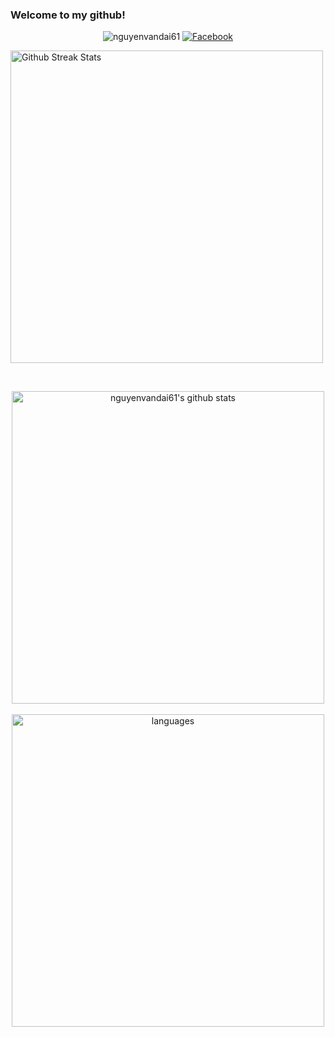 ### Welcome to my github!
<p align="center">
  <img src="https://komarev.com/ghpvc/?username=nguyenvandai61&label=Profile%20views&color=f69673&style=flat" alt="nguyenvandai61" />
  <a href="https://www.facebook.com/nguyenvandai61/"><img src="https://img.shields.io/badge/Facebook--_.svg?style=social&logo=facebook" alt="Facebook"></a>
</p>

<img width="500" src="https://github-readme-streak-stats.herokuapp.com/?user=nguyenvandai61" alt="Github Streak Stats">

</p>

<br>

<p align="center">
  <img width="500" alt="nguyenvandai61's github stats" src="https://github-readme-stats.vercel.app/api?username=nguyenvandai61&&show_icons=true&title_color=ffffff&icon_color=bb2acf&text_color=daf7dc&bg_color=151515" ><br><br>
  <img width="500" alt="languages" src="https://github-readme-stats.vercel.app/api/top-langs/?username=nguyenvandai61&layout=compact&theme=tokyonight&langs_count=10">
 </p>
